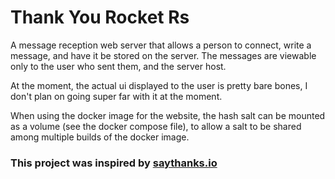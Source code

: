 # Thank You Rocket Rs
A message reception web server that allows a person to connect, write a message, and have it be stored on the server. 
The messages are viewable only to the user who sent them, and the server host.

At the moment, the actual ui displayed to the user is pretty bare bones, I don't plan on going super far with it at the moment.

When using the docker image for the website, the hash salt can be mounted as a volume (see the docker compose file), to allow a salt to be shared among multiple builds of the docker image.


### This project was inspired by [saythanks.io](https://saythanks.io/)